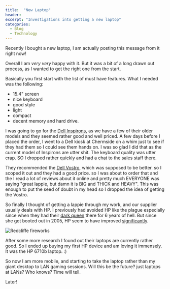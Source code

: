 ```yaml
---
title:  "New Laptop"
header:
excerpt: "Investigations into getting a new laptop"
categories: 
  - Blog
  - Technology
---
```


Recently I bought a new laptop, I am actually posting this message from it right now!

Overall I am *very very* happy with it. But it was a bit of a long drawn out process, as I wanted to get the right one from the start.

Basically you first start with the list of must have features. What I needed was the following:

* 15.4" screen
* nice keyboard
* good style
* light
* compact
* decent memory and hard drive.

I was going to go for the [Dell Inspirons](http://en.wikipedia.org/wiki/Dell_Inspiron), as we have a few of their older models and they seemed rather good and well priced. A few days before I placed the order, I went to a Dell kiosk at Chermside on a whim just to see if they had them so I could see them hands on. I was so glad I did that as the current model of Inspirons are utter shit. The keyboard quality was utter crap. SO I dropped rather quickly and had a chat to the sales staff there.

They recommended the [Dell Vostro](http://en.wikipedia.org/wiki/Dell_Vostro), which was supposed to be better. so I scoped it out and they had a good price. so I was about to order that and the I read a lot of reviews about it online and pretty much EVERYONE was saying "great lappie, but damn it is BIG and THICK and HEAVY". This was enough to put the seed of doubt in my head so I dropped the idea of getting the Vostro.

So finally I thought of getting a lappie through my work, and our supplier usually deals with HP. I previously had avoided HP like the plague especially since when they had their [dark queen](http://en.wikipedia.org/wiki/Dell_Vostro) there for 6 years of hell. But since she got booted out in 2005, HP seem to have improved [significantly](http://finance.google.com/finance?q=NYSE:HPQ).

![Redcliffe fireworks](https://mcblogfiles.blob.core.windows.net/images/2007/11/compaq-6710b.jpg)

After some more research I found out their laptops are currently rather good. So I ended up buying my first HP device and am loving it immensely. It was the HP 6710b laptop. :)

So now I am more mobile, and starting to take the laptop rather than my giant desktop to LAN gaming sessions. Will this be the future? just laptops at LANs? Who knows? Time will tell.

Later!